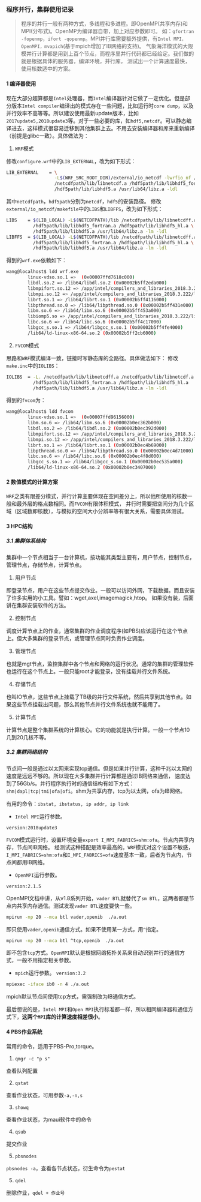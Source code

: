 ### 程序并行，集群使用记录
>程序的并行一般有两种方式，多线程和多进程。即OpenMP(共享内存)和MPI(分布式)。OpenMP为编译器自带，加上对应参数即可。
如：`gfortran -fopenmp`，`ifort -qopenmp`。MPI并行库需要额外提供，有`Intel MPI，OpenMPI，mvapich`(基于mpich增加了IB网络的支持)。
气象海洋模式的大规模并行计算都是用到上百个节点，而程序里并行代码都已经给定。我们做的就是根据具体的服务器，编译环境，并行库，
测试出一个计算速度最快，使用核数适中的方案。

#### 1 编译器使用
现在大部分超算都是`Intel`处理器，而`Intel`编译器针对它做了一定优化。但是部分版本`Intel compiler`编译出的模式存在一些问题，比如运行时`core dump`，以及并行效率不高等等。所以建议使用最新update版本，比如`2017update5,2018update3`等。对于一些必要的库，如`hdf5,netcdf`。可以静态编译进去，这样模式很容易迁移到其他集群上去。不用去安装编译器和库来重新编译（前提是glibc一致）。具体做法为：

1. `WRF`模式

修改`configure.wrf`中的`LIB_EXTERNAL`，改为如下形式：
```bash
LIB_EXTERNAL    = \
                  -L$(WRF_SRC_ROOT_DIR)/external/io_netcdf -lwrfio_nf /netcdfpath/lib/libnetcdff.a \
                  /netcdfpath/lib/libnetcdf.a /hdf5path/lib/libhdf5_fortran.a /hdf5path/lib/libhdf5_hl.a \
                  /hdf5path/lib/libhdf5.a /usr/lib64/libz.a -ldl 
```
其中`netcdfpath`，`hdf5path`分别为`netcdf`，`hdf5`的安装路径。
修改`external/io_netcdf/makefile`中的`LIBS`和`LIBFFS`，改为如下形式：
```bash
LIBS    = $(LIB_LOCAL) -L$(NETCDFPATH)/lib /netcdfpath/lib/libnetcdff.a /netcdfpath/lib/libnetcdf.a \
          /hdf5path/lib/libhdf5_fortran.a /hdf5path/lib/libhdf5_hl.a \
          /hdf5path/lib/libhdf5.a /usr/lib64/libz.a -lm -ldl
LIBFFS  = $(LIB_LOCAL) -L$(NETCDFPATH)/lib /netcdfpath/lib/libnetcdff.a /netcdfpath/lib/libnetcdf.a \
          /hdf5path/lib/libhdf5_fortran.a /hdf5path/lib/libhdf5_hl.a \
          /hdf5path/lib/libhdf5.a /usr/lib64/libz.a -lm -ldl
```
得到的`wrf.exe`依赖如下：
```bash
wang@localhost$ ldd wrf.exe
        linux-vdso.so.1 =>  (0x00007ffd7618c000)
        libdl.so.2 => /lib64/libdl.so.2 (0x00002b5ff2eda000)
        libmpifort.so.12 => /app/intel/compilers_and_libraries_2018.3.222/linux/mpi/intel64/lib/libmpifort.so.12 (0x00002b5ff30de000)
        libmpi.so.12 => /app/intel/compilers_and_libraries_2018.3.222/linux/mpi/intel64/lib/libmpi.so.12 (0x00002b5ff3487000)
        librt.so.1 => /lib64/librt.so.1 (0x00002b5ff4116000)
        libpthread.so.0 => /lib64/libpthread.so.0 (0x00002b5ff431e000)
        libm.so.6 => /lib64/libm.so.6 (0x00002b5ff453a000)
        libiomp5.so => /app/intel/compilers_and_libraries_2018.3.222/linux/compiler/lib/intel64/libiomp5.so (0x00002b5ff483c000)
        libc.so.6 => /lib64/libc.so.6 (0x00002b5ff4c17000)
        libgcc_s.so.1 => /lib64/libgcc_s.so.1 (0x00002b5ff4fe4000)
        /lib64/ld-linux-x86-64.so.2 (0x00002b5ff2cb6000)
```

2. `FVCOM`模式

思路和`WRF`模式编译一致，链接时写静态库的全路径。具体做法如下：
修改`make.inc`中的`IOLIBS`：
```bash
IOLIBS  = -L. /netcdfpath/lib/libnetcdff.a /netcdfpath/lib/libnetcdf.a \
          /hdf5path/lib/libhdf5_fortran.a /hdf5path/lib/libhdf5_hl.a 
          /hdf5path/lib/libhdf5.a /usr/lib64/libz.a -lm -ldl
```
得到的`fvcom`为：
```bash
wang@localhost$ ldd fvcom
        linux-vdso.so.1 =>  (0x00007ffd96156000)
        libm.so.6 => /lib64/libm.so.6 (0x00002b0ec362b000)
        libdl.so.2 => /lib64/libdl.so.2 (0x00002b0ec392d000)
        libmpifort.so.12 => /app/intel/compilers_and_libraries_2018.3.222/linux/mpi/intel64/lib/libmpifort.so.12 (0x00002b0ec3b31000)
        libmpi.so.12 => /app/intel/compilers_and_libraries_2018.3.222/linux/mpi/intel64/lib/libmpi.so.12 (0x00002b0ec3eda000)
        librt.so.1 => /lib64/librt.so.1 (0x00002b0ec4b69000)
        libpthread.so.0 => /lib64/libpthread.so.0 (0x00002b0ec4d71000)
        libc.so.6 => /lib64/libc.so.6 (0x00002b0ec4f8d000)
        libgcc_s.so.1 => /lib64/libgcc_s.so.1 (0x00002b0ec535a000)
        /lib64/ld-linux-x86-64.so.2 (0x00002b0ec3407000)

```

#### 2 数值模式的计算方案
`WRF`之类有限差分模式，并行计算主要体现在空间差分上，所以他所使用的核数一般和最外层的格点数相同。而`FVCOM`有限体积模式，
并行时需要把空间分为几个区域（区域数即核数），与模拟的空间大小分辨率等有很大关系，需要具体测试。

#### 3 HPC结构
##### 3.1 集群体系结构
集群中一个节点相当于一台计算机，按功能其类型主要有，用户节点，控制节点，管理节点，存储节点，计算节点。
1. 用户节点

即登录节点，用户在这些节点提交作业。一般可以访问外网，下载数据。而且安装了许多实用的小工具。譬如：wget,axel,imagemagick,htop。
如果没有装，后面讲在集群安装软件的方法。

2. 控制节点

调度计算节点上的作业，通常集群的作业调度程序(如PBS)应该运行在这个节点上。但大多集群的登录节点，或管理节点同时负责作业调度。

3. 管理节点

也就是mgt节点，监控集群中各个节点和网络的运行状况。通常的集群的管理软件也运行在这个节点上。一般只能root才能登录，没有挂载并行文件系统。

4. 存储节点

也叫IO节点，这些节点上挂载了TB级的并行文件系统，然后共享到其他节点。如果这些节点挂载出问题，那么其他节点并行文件系统也就不能用了。

5. 计算节点

计算节点是整个集群系统的计算核心。它的功能就是执行计算。一般一个节点10几到20几核不等。

##### 3.2 集群网络结构
节点间一般是通过以太网来实现tcp通信。但是如果并行计算，这种千兆以太网的速度是远远不够的。所以现在大多集群并行计算都是通过IB网络来通信，
速度达到了56Gb/s。并行程序执行时的通信结构有如下方式：`shm|dapl|tcp|tmi|ofa|ofi`。shm为共享内存，tcp为以太网，ofa为IB网络。

有用的命令：`ibstat, ibstatus, ip addr, ip link`


* `Intel MPI`运行参数。

`version:2018update3`

`FVCOM`模式运行时，设置环境变量`export I_MPI_FABRICS=shm:ofa`。节点内共享内存，节点间IB网络。
经测试这种搭配是效率最高的。`WRF`模式对这个设置不敏感，`I_MPI_FABRICS=shm:ofa`和`I_MPI_FABRICS=ofa`速度基本一致，后者为节点内，节点间都用IB网络。

* `OpenMPI`运行参数。

`version:2.1.5`

OpenMPI文档中讲，从v1.8系列开始，`vader BTL`就替代了`sm BTL`，这两者都是节点内共享内存通信。测试发现`vader BTL`速度要快一些。
```bash
mpirun -np 20 --mca btl vader,openib  ./a.out
```
即只使用`vader,openib`通信方式。如果不使用某一方式，用`^`指定。
```bash
mpirun -np 20 --mca btl ^tcp,openib  ./a.out
```
即不包含`tcp`方式。`OpenMPI`默认是根据网络拓扑关系来自动识别并行的通信方式，一般不用指定相关参数。

* `mpich`运行参数。
`version:3.2`
```bash
mpiexec -iface ib0 -n 4 ./a.out
```
mpich默认节点间使用tcp方式，需强制改为IB通信方式。

最后想说的是，`Intel MPI`和`Open MPI`执行标准都一样，所以相同编译器和通信方式下，**这两个`MPI`库的计算速度相差很小**。

#### 4 PBS作业系统
常用的命令，适用于PBS-Pro,torque。
1. `qmgr -c "p s"`

查看队列配置

2. `qstat`

查看作业状态，可用参数`-a,-n,s`

3. `showq`

查看作业状态，为maui软件中的命令

4. `qsub`

提交作业

5. `pbsnodes`

`pbsnodes -a`，查看各节点状态，衍生命令为`pestat`

5. `qdel`

删除作业，`qdel + 作业号`
